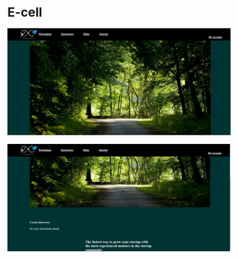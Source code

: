 # E-cell
<img src="https://github.com/vansh190302/E-cell/blob/main/ss%201.png"> &nbsp;
<img src="https://github.com/vansh190302/E-cell/blob/main/ss2.png"> &nbsp;
<a href="ss3.png?raw=true"></a> &nbsp;
